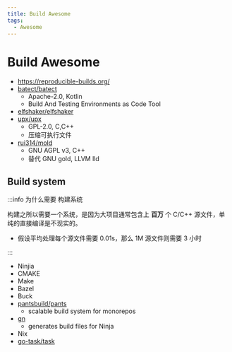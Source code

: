 ```yaml
---
title: Build Awesome
tags:
  - Awesome
---
```


# Build Awesome

- https://reproducible-builds.org/
- [batect/batect](https://github.com/batect/batect)
  - Apache-2.0, Kotlin
  - Build And Testing Environments as Code Tool
- [elfshaker/elfshaker](https://github.com/elfshaker/elfshaker)
- [upx/upx](https://github.com/upx/upx)
  - GPL-2.0, C,C++
  - 压缩可执行文件
- [rui314/mold](https://github.com/rui314/mold)
  - GNU AGPL v3, C++
  - 替代 GNU gold, LLVM lld

## Build system

:::info 为什么需要 构建系统

构建之所以需要一个系统，是因为大项目通常包含上 **百万** 个 C/C++ 源文件，单纯的直接编译是不现实的。

- 假设平均处理每个源文件需要 0.01s，那么 1M 源文件则需要 3 小时

:::

- Ninjia
- CMAKE
- Make
- Bazel
- Buck
- [pantsbuild/pants](https://github.com/pantsbuild/pants)
  - scalable build system for monorepos
- [gn](https://gn.googlesource.com/gn/)
  - generates build files for Ninja
- Nix
- [go-task/task](https://github.com/go-task/task)